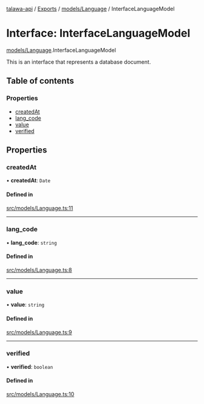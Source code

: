 [talawa-api](../README.md) / [Exports](../modules.md) / [models/Language](../modules/models_Language.md) / InterfaceLanguageModel

# Interface: InterfaceLanguageModel

[models/Language](../modules/models_Language.md).InterfaceLanguageModel

This is an interface that represents a database document.

## Table of contents

### Properties

- [createdAt](models_Language.InterfaceLanguageModel.md#createdat)
- [lang\_code](models_Language.InterfaceLanguageModel.md#lang_code)
- [value](models_Language.InterfaceLanguageModel.md#value)
- [verified](models_Language.InterfaceLanguageModel.md#verified)

## Properties

### createdAt

• **createdAt**: `Date`

#### Defined in

[src/models/Language.ts:11](https://github.com/PalisadoesFoundation/talawa-api/blob/e66e731/src/models/Language.ts#L11)

___

### lang\_code

• **lang\_code**: `string`

#### Defined in

[src/models/Language.ts:8](https://github.com/PalisadoesFoundation/talawa-api/blob/e66e731/src/models/Language.ts#L8)

___

### value

• **value**: `string`

#### Defined in

[src/models/Language.ts:9](https://github.com/PalisadoesFoundation/talawa-api/blob/e66e731/src/models/Language.ts#L9)

___

### verified

• **verified**: `boolean`

#### Defined in

[src/models/Language.ts:10](https://github.com/PalisadoesFoundation/talawa-api/blob/e66e731/src/models/Language.ts#L10)
